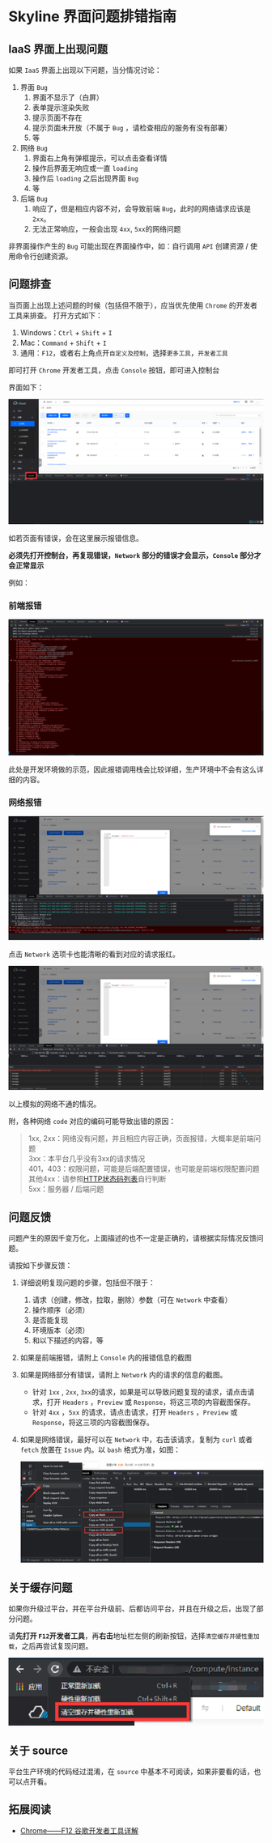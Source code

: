 # Skyline 界面问题排错指南

## IaaS 界面上出现问题

如果 `IaaS` 界面上出现以下问题，当分情况讨论：

1. 界面 `Bug`
   1. 界面不显示了（白屏）
   2. 表单提示渲染失败
   3. 提示页面不存在
   4. 提示页面未开放（不属于 `Bug` ，请检查相应的服务有没有部署）
   5. 等
2. 网络 `Bug`
   1. 界面右上角有弹框提示，可以点击查看详情
   2. 操作后界面无响应或一直 `loading`
   3. 操作后 `loading` 之后出现界面 `Bug`
   4. 等
3. 后端 `Bug`
   1. 响应了，但是相应内容不对，会导致前端 `Bug`，此时的网络请求应该是`2xx`。
   2. 无法正常响应，一般会出现 `4xx`, `5xx`的网络问题

非界面操作产生的 `Bug` 可能出现在界面操作中，如：自行调用 `API` 创建资源 / 使用命令行创建资源。

## 问题排查

当页面上出现上述问题的时候（包括但不限于），应当优先使用 `Chrome` 的开发者工具来排查。 打开方式如下：

1. Windows：`Ctrl` + `Shift` + `I`
2. Mac：`Command` + `Shift` + `I`
3. 通用：`F12`，或者右上角点开`自定义及控制`，选择`更多工具`，`开发者工具`

即可打开 `Chrome` 开发者工具，点击 `Console` 按钮，即可进入控制台

界面如下：

![image-20210914133244135](./images/image-20210914133244135.png)

如若页面有错误，会在这里展示报错信息。

**必须先打开控制台，再复现错误，`Network` 部分的错误才会显示，`Console` 部分才会正常显示**

例如：

### 前端报错

![image-20210914134328452](./images/image-20210914134328452.png)

此处是开发环境做的示范，因此报错调用栈会比较详细，生产环境中不会有这么详细的内容。

### 网络报错

![image-20210914141057020](./images/image-20210914141057020.png)

点击 `Network` 选项卡也能清晰的看到对应的请求报红。

![image-20210914141111565](./images/image-20210914141111565.png)

以上模拟的网络不通的情况。

附，各种网络 `code` 对应的编码可能导致出错的原因：

> 1xx, 2xx：网络没有问题，并且相应内容正确，页面报错，大概率是前端问题\
> 3xx：本平台几乎没有3xx的请求情况\
> 401，403：权限问题，可能是后端配置错误，也可能是前端权限配置问题\
> 其他4xx：请参照[HTTP状态码列表](https://www.runoob.com/http/http-status-codes.html)自行判断\
> 5xx：服务器 / 后端问题

## 问题反馈

问题产生的原因千变万化，上面描述的也不一定是正确的，请根据实际情况反馈问题。

请按如下步骤反馈：

1. 详细说明复现问题的步骤，包括但不限于：
   1. 请求（创建，修改，拉取，删除）参数（可在 `Network` 中查看）
   2. 操作顺序（必须）
   3. 是否能复现
   4. 环境版本（必须）
   5. 和以下描述的内容，等
2. 如果是前端报错，请附上 `Console` 内的报错信息的截图
3. 如果是网络部分有错误，请附上 `Network` 内的请求的信息的截图。
   - 针对 `1xx` , `2xx`, `3xx`的请求，如果是可以导致问题复现的请求，请点击请求，打开 `Headers` ，`Preview` 或
     `Response`，将这三项的内容截图保存。
   - 针对 `4xx` ，`5xx` 的请求，请点击请求，打开 `Headers` ，`Preview` 或 `Response`，将这三项的内容截图保存。
4. 如果是网络错误，最好可以在 `Network` 中，右击该请求，复制为 `curl` 或者 `fetch` 放置在 `Issue` 内。以 `bash` 格式为准，如图：

   ![image-20210914171430358](./images/image-20210914171430358.png)

## 关于缓存问题

如果你升级过平台，并在平台升级前、后都访问平台，并且在升级之后，出现了部分问题。

请**先打开 `F12`开发者工具**，再**右击**地址栏左侧的刷新按钮，选择`清空缓存并硬性重加载`，之后再尝试复现问题。

![image-20210914143741517](./images/image-20210914143741517.png)

## 关于 source

平台生产环境的代码经过混淆，在 `source` 中基本不可阅读，如果非要看的话，也可以点开看。

## 拓展阅读

- [Chrome——F12 谷歌开发者工具详解](https://www.cnblogs.com/xiaowenshu/p/10450848.html)
